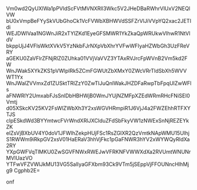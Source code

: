 Vm0wd2QyUXlWa1pPVldScFVtMVNXRll3Wkc5V2JHeDBaRWhrVlUxV2NEQlVW
bU0xVmpBeFYySkVUbGhoCk1VcFVWbXBHWVdSSFZrVlJiVVpYQ2xac2JETldi
WEJDWlVaa1NGWnJiR2xTYlZKd1EyeGFSMWR1YkZkaQpWRUkwVlhwR1NtVldV
bkppUjJ4VFlsWktXVkV5YzNkbFJrNXpVbXhrYVFwWFIyaHZWbGh3UzFReVRY
aGEKU0ZaVFlrZFNjRlZ0ZUhka01VVjVaVVZ3YTAxRVJrcFpWVnB2Vm5kd2FW
WnJWak5XYkZKS1pVWlplRk5ZCmFGWUtZbXMxY0ZWcVRrTldSbXh5WVVWT1Yx
WnJWalZVVmxZd1ZUSktTRlZzY0ZwTlJuQnlWakJHZDFaRwpTbFpqUlZwWFls
aFNWRlY2UmxabFJsSnlDbHBHWjB0WmJYUjNZMFpXZEdWRmRHcFNiSEI0Vmtj
d05XSkcKV25KV2FsWlZWbXh3Y2xsWGVHRmpiR1J6VjJ4a2FWZEhhRTFXYTJS
clpESkdWd3BYYmtwcFVrWndXRlJXClduZFdSbFkyVW1zNWExSnNjREZEYkZK
elZsVjBXbUV4Y0doV1JFWlhZekpHUjFSc1RsZGlXR2QzVmtkNApWMU15Ulhj
S1RWWm9iRkpGV2xsV01HaERaV3hhVjFkc1pGaFNWR3hYV2xWYWQyRldXa2RY
YXpGWFVqTlMKU0ZwSGVFNWxRWEJwVFRKNFVWWXdXa2RVUmtWNUNrMVlUazVO
YTFwVFZVWlJkMU13VG5SalIyaGFXbm93Ck9VTm5jSEppVjFFOUNncHlhMjg9
Cgphb2E=

onf